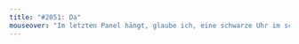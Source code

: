 ```yaml
---
title: "#2051: Da"
mouseover: "Im letzten Panel hängt, glaube ich, eine schwarze Uhr im schwarzen Hintergrund."
---
```

